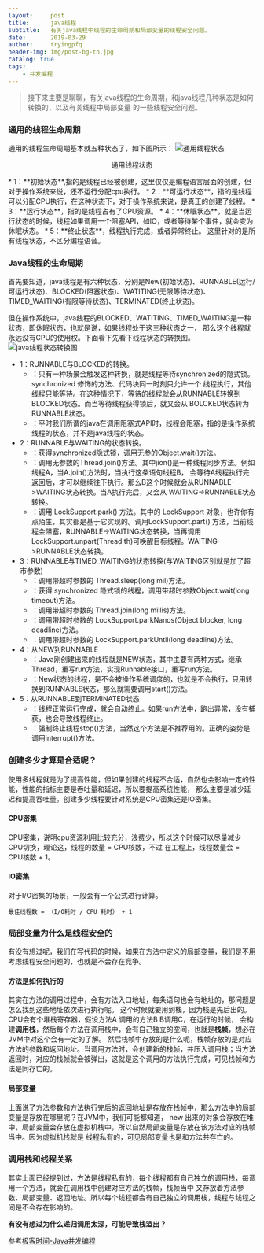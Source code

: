 ```yaml
---
layout:     post
title:      java线程
subtitle:   有关java线程中线程的生命周期和局部变量的线程安全问题。
date:       2019-03-29
author:     tryingpfq
header-img: img/post-bg-th.jpg
catalog: true
tags:
    - 并发编程
---
```


> 接下来主要是聊聊，有关java线程的生命周期，和java线程几种状态是如何转换的，以及有关线程中局部变量
的一些线程安全问题。

### 通用的线程生命周期
   通用的线程生命周期基本就五种状态了，如下图所示：
   ![通用线程状态](http://pp606t36i.bkt.clouddn.com/bg-th1.jpg?imageView2/0/q/75|watermark/2/text/aHR0cDovL3RyeWluZ3BmcS50b3A=/font/5qW35L2T/fontsize/500/fill/IzBFMEQwRA==/dissolve/100/gravity/SouthEast/dx/10/dy/10)
   <p align = "center">通用线程状态</p>
   * 1：**初始状态**,指的是线程已经被创建，这里仅仅是编程语言层面的创建，但对于操作系统来说，还不运行分配cpu执行。
   * 2：**可运行状态**，指的是线程可以分配CPU执行，在这种状态下，对于操作系统来说，是真正的创建了线程。
   * 3：**运行状态**，指的是线程占有了CPU资源。
   * 4：**休眠状态**，就是当运行状态的时候，线程如果调用一个阻塞API，如IO，或者等待某个事件，就会变为休眠状态。
   * 5：**终止状态**，线程执行完成，或者异常终止。
这里针对的是所有线程状态，不区分编程语音。

### Java线程的生命周期
首先要知道，java线程是有六种状态，分别是New(初始状态)、RUNNABLE(运行/可运行状态)、BLOCKED(阻塞状态)、WATITING(无限等待状态)、
TIMED_WAITING(有限等待状态)、TERMINATED(终止状态)。

但在操作系统中，java线程的BLOCKED、WATITING、TIMED_WAITING是一种状态，即休眠状态，也就是说，如果线程处于这三种状态之一，
那么这个线程就永远没有CPU的使用权。下面看下先看下线程状态的转换图。
![java线程状态转换图](http://pp606t36i.bkt.clouddn.com/bg-th2.jpg?imageView2/0/q/75|watermark/2/text/aHR0cDovL3RyeWluZ3BmcS50b3A=/font/5qW35L2T/fontsize/500/fill/IzBFMEQwRA==/dissolve/100/gravity/SouthEast/dx/10/dy/10)
 
  * 1：RUNNABLE与BLOCKED的转换。
     * ：只有一种场景会触发这种转换，就是线程等待synchronized的隐式锁。synchronized 修饰的方法、代码块同一时刻只允许一个
     线程执行，其他线程只能等待。在这种情况下，等待的线程就会从RUNNABLE转换到BLOCKED状态。而当等待线程获得锁后，就又会从
     BOLCKED状态转为RUNNABLE状态。
     * ：平时我们所谓的java在调用阻塞式API时，线程会阻塞，指的是操作系统线程的状态，并不是java线程的状态。
  * 2：RUNNABLE与WAITING的状态转换。
    * ：获得synchronized隐式锁，调用无参的Object.wait()方法。
    * ：调用无参数的Thread.join()方法。其中jion()是一种线程同步方法。例如线程A，当A.join()方法时，当执行这条语句线程B，
    会等待A线程执行完返回后，才可以继续往下执行。那么B这个时候就会从RUNNABLE->WAITING状态转换。当A执行完后，又会从
    WAITING->RUNNABLE状态转换。
    * ：调用 LockSupport.park() 方法。其中的 LockSupport 对象，也许你有点陌生，其实都是基于它实现的。调用LockSupport.part()
    方法，当前线程会阻塞，RUNNABLE->WAITING状态转换，当再调用LockSupport.unpart(Thread th)可唤醒目标线程。WAITING->RUNNABLE状态转换。
  * 3：RUNNABLE与TIMED_WAITING的状态转换(与WAITING区别就是加了超市参数)
    * ：调用带超时参数的 Thread.sleep(long mil)方法。
    * ：获得 synchronized 隐式锁的线程，调用带超时参数Object.wait(long timeout)方法。
    * ：调用带超时参数的 Thread.join(long millis)方法。
    * ：调用带超时参数的 LockSupport.parkNanos(Object blocker, long deadline)方法。
    * ：调用带超时参数的 LockSupport.parkUntil(long deadline)方法。
  * 4：从NEW到RUNNABLE
    * ：Java刚创建出来的线程就是NEW状态，其中主要有两种方式，继承Thread，重写run方法，实现Runnable接口，重写run方法。
    * ：New状态的线程，是不会被操作系统调度的，也就是不会执行，只用转换到RUNNABLE状态，那么就需要调用start()方法。
  * 5：从RUNNABLE到TERMINATED状态
    * ：线程正常运行完成，就会自动终止。如果run方法中，跑出异常，没有捕获，也会导致线程终止。
    * ：强制终止线程stop()方法，当然这个方法是不推荐用的。正确的姿势是调用interrupt()方法。
    
### 创建多少才算是合适呢？
   使用多线程就是为了提高性能，但如果创建的线程不合适，自然也会影响一定的性能，性能的指标主要是吞吐量和延迟，所以要提高系统性能，
那么主要是减少延迟和提高吞吐量。创建多少线程要针对系统是CPU密集还是IO密集。

#### CPU密集
CPU密集，说明cpu资源利用比较充分，浪费少，所以这个时候可以尽量减少CPU切换，理论这，线程的数量 = CPU核数，不过
在工程上，线程数量会 = CPU核数 + 1。

#### IO密集
   对于I/O密集的场景，一般会有一个公式进行计算。
   
    最佳线程数 = （I/O耗时 / CPU 耗时） + 1
    
### 局部变量为什么是线程安全的
   有没有想过呢，我们在写代码的时候，如果在方法中定义的局部变量，我们是不用考虑线程安全问题的，也就是不会存在竞争。
   

#### 方法是如何执行的
 其实在方法的调用过程中，会有方法入口地址，每条语句也会有地址的，那问题是怎么找到这些地址依次进行执行呢。
 这个时候就要用到栈，因为栈是先后出的。CPU会有个堆栈寄存器，假设方法A 调用的方法B B调用C，在运行的时候，
 会构建**调用栈**，然后每个方法在调用栈中，会有自己独立的空间，也就是**栈帧**，想必在JVM中对这个会有一定的了解。
 然后栈帧中存放的是什么呢，栈帧存放的是对应方法的参数和返回地址。当调用方法时，会创建新的栈帧，并压入调用栈；当方法
 返回时，对应的栈帧就会被弹出，这就是这个调用的方法执行完成，可见栈帧和方法是同存亡的。
 
#### 局部变量
上面说了方法参数和方法执行完后的返回地址是存放在栈帧中，那么方法中的局部变量是存放在哪里呢？在JVM中，我们可能都知道，
new 出来的对象会存放在堆中，局部变量会存放在虚拟机栈中，所以自然局部变量是存放在该方法对应的栈帧当中。因为虚拟机栈就是
线程私有的，可见局部变量也是和方法共存亡的。

### 调用栈和线程关系
其实上面已经提到过，方法是线程私有的，每个线程都有自己独立的调用栈，每调用一个方法，就会在调用栈中创建对应方法的栈帧，栈帧当中
又存放着方法参数、局部变量、返回地址。所以每个线程都会有自己独立的调用栈，线程与线程之间是不会存在影响的。

**有没有想过为什么递归调用太深，可能导致栈溢出？**

参考[极客时间-Java并发编程]()
   